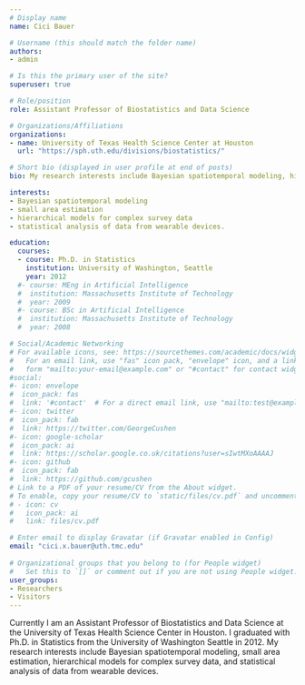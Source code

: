 ```yaml
---
# Display name
name: Cici Bauer

# Username (this should match the folder name)
authors:
- admin

# Is this the primary user of the site?
superuser: true

# Role/position
role: Assistant Professor of Biostatistics and Data Science

# Organizations/Affiliations
organizations:
- name: University of Texas Health Science Center at Houston
  url: "https://sph.uth.edu/divisions/biostatistics/"

# Short bio (displayed in user profile at end of posts)
bio: My research interests include Bayesian spatiotemporal modeling, hierarchical models and statistical modeling of data from wearable devices.

interests:
- Bayesian spatiotemporal modeling
- small area estimation
- hierarchical models for complex survey data
- statistical analysis of data from wearable devices. 

education:
  courses:
  - course: Ph.D. in Statistics
    institution: University of Washington, Seattle
    year: 2012
  #- course: MEng in Artificial Intelligence
  #  institution: Massachusetts Institute of Technology
  #  year: 2009
  #- course: BSc in Artificial Intelligence
  #  institution: Massachusetts Institute of Technology
  #  year: 2008

# Social/Academic Networking
# For available icons, see: https://sourcethemes.com/academic/docs/widgets/#icons
#   For an email link, use "fas" icon pack, "envelope" icon, and a link in the
#   form "mailto:your-email@example.com" or "#contact" for contact widget.
#social:
#- icon: envelope
#  icon_pack: fas
#  link: '#contact'  # For a direct email link, use "mailto:test@example.org".
#- icon: twitter
#  icon_pack: fab
#  link: https://twitter.com/GeorgeCushen
#- icon: google-scholar
#  icon_pack: ai
#  link: https://scholar.google.co.uk/citations?user=sIwtMXoAAAAJ
#- icon: github
#  icon_pack: fab
#  link: https://github.com/gcushen
# Link to a PDF of your resume/CV from the About widget.
# To enable, copy your resume/CV to `static/files/cv.pdf` and uncomment the lines below.  
# - icon: cv
#   icon_pack: ai
#   link: files/cv.pdf

# Enter email to display Gravatar (if Gravatar enabled in Config)
email: "cici.x.bauer@uth.tmc.edu"
  
# Organizational groups that you belong to (for People widget)
#   Set this to `[]` or comment out if you are not using People widget.  
user_groups:
- Researchers
- Visitors
---
```


Currently I am an Assistant Professor of Biostatistics and Data Science at the University of Texas Health Science Center in Houston. I graduated with Ph.D. in Statistics from the University of Washington Seattle in 2012. My research interests include Bayesian spatiotemporal modeling, small area estimation, hierarchical models for complex survey data, and statistical analysis of data from wearable devices. 
